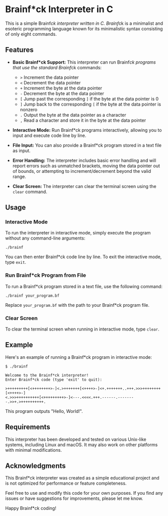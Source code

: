 # Brainf*ck Interpreter in C

This is a simple Brainf*ck interpreter written in C. Brainf*ck is a minimalist and esoteric programming language known for its minimalistic syntax consisting of only eight commands.

## Features

- **Basic Brainf*ck Support:** This interpreter can run Brainf*ck programs that use the standard Brainf*ck commands:
  - `>` Increment the data pointer
  - `<` Decrement the data pointer
  - `+` Increment the byte at the data pointer
  - `-` Decrement the byte at the data pointer
  - `[` Jump past the corresponding `]` if the byte at the data pointer is 0
  - `]` Jump back to the corresponding `[` if the byte at the data pointer is nonzero
  - `.` Output the byte at the data pointer as a character
  - `,` Read a character and store it in the byte at the data pointer

- **Interactive Mode:** Run Brainf*ck programs interactively, allowing you to input and execute code line by line.

- **File Input:** You can also provide a Brainf*ck program stored in a text file as input.

- **Error Handling:** The interpreter includes basic error handling and will report errors such as unmatched brackets, moving the data pointer out of bounds, or attempting to increment/decrement beyond the valid range.

- **Clear Screen:** The interpreter can clear the terminal screen using the `clear` command.

## Usage

### Interactive Mode

To run the interpreter in interactive mode, simply execute the program without any command-line arguments:

```
./brainf
```

You can then enter Brainf*ck code line by line. To exit the interactive mode, type `exit`.

### Run Brainf*ck Program from File

To run a Brainf*ck program stored in a text file, use the following command:

```
./brainf your_program.bf
```

Replace `your_program.bf` with the path to your Brainf*ck program file.

### Clear Screen

To clear the terminal screen when running in interactive mode, type `clear`.

## Example

Here's an example of running a Brainf*ck program in interactive mode:

```
$ ./brainf

Welcome to the Brainf*ck interpreter!
Enter Brainf*ck code (type 'exit' to quit):

>+++++++++[<++++++++>-]<.>+++++++[<++++>-]<+.+++++++..+++.>>>++++++++[<++++>-]
<.>>>++++++++++[<+++++++++>-]<---.<<<<.+++.------.--------.>>+.>++++++++++.
```

This program outputs "Hello, World!".

## Requirements

This interpreter has been developed and tested on various Unix-like systems, including Linux and macOS. It may also work on other platforms with minimal modifications.

## Acknowledgments

This Brainf*ck interpreter was created as a simple educational project and is not optimized for performance or feature completeness.

Feel free to use and modify this code for your own purposes. If you find any issues or have suggestions for improvements, please let me know.

Happy Brainf*ck coding!
